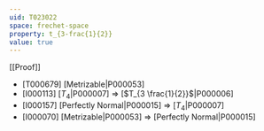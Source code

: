 ```yaml
---
uid: T023022
space: frechet-space
property: t_{3-frac{1}{2}}
value: true
---
```

[[Proof]]

* [T000679] [Metrizable|P000053]
* [I000113] [$T_4$|P000007] => [$T_{3 \frac{1}{2}}$|P000006]
* [I000157] [Perfectly Normal|P000015] => [$T_4$|P000007]
* [I000070] [Metrizable|P000053] => [Perfectly Normal|P000015]

